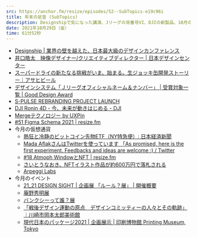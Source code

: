 ```yaml
---
src: https://anchor.fm/resize/episodes/52--SubTopics-e19c96i
title: 年末の足音 (SubTopics)
description: Designshipで気になった講演、Jリーグの背番号VI、DJIの新製品、10月の仮想通貨動向やイベント情報など、最近気になったサブトピックスを話しました。
date: 2021年10月29日（金）
time: 61分52秒
---
```


- [Designship | 業界の壁を越えた、日本最大級のデザインカンファレンス](https://design-ship.jp/)
- [井口皓太　映像デザイナー/クリエイティブディレクター | 日本デザインセンター](https://www.ndc.co.jp/polylogue/iguchi-kota-2020/)
- [スーパードライの新たなる挑戦がいま、始まる。生ジョッキ缶開発ストーリー｜アサヒビール](https://www.asahibeer.co.jp/superdry/namajokkikan/story/)
- [デザインシステム「Ｊリーグオフィシャルネーム＆ナンバー」 | 受賞対象一覧 | Good Design Award](https://www.g-mark.org/award/describe/52760)
- [S-PULSE REBRANDING PROJECT LAUNCH](https://www.s-pulse.co.jp/rebranding/03_index/)
- [DJI Ronin 4D - 今、未来が動きはじめる - DJI](https://www.dji.com/jp/ronin-4d)
- [Mergeテクノロジー by UXPin](https://www.uxpin.com/jp/merge)
- [#51 Figma Schema 2021 | resize.fm](https://resize.fm/ep/51-figma-schema-2021)
- 今月の仮想通貨
    - [熱狂と冷静のビットコイン先物ETF（NY特急便）: 日本経済新聞](https://www.nikkei.com/article/DGXZQOGN19E0K0Z11C21A0000000/?unlock=1)
    - [Mada AflakさんはTwitterを使っています 「As promised, here is the first experiment. Feedbacks and ideas are welcome :) / Twitter](https://twitter.com/af_mada/status/1443243702156206089?s=21)
    - [#18 Atmoph WindowとNFT | resize.fm](https://resize.fm/ep/18-atmoph-window-and-nft)
    - [さいとうなおき、NFTイラスト作品が約600万円で落札される](https://ytranking.net/blog/archives/61978)
    - [Arpeggi Labs](http://www.arpeggi.io/)
- 今月のイベント
    - [21_21 DESIGN SIGHT | 企画展 「ルール？展」 | 開催概要](http://www.2121designsight.jp/program/rule/)
    - [庵野秀明展](https://www.annohideakiten.jp/)
    - [バンクシーって誰？展](https://whoisbanksy.jp/)
    - [「戦後デザイン運動の原点　デザインコミッティーの人々とその軌跡」｜川崎市岡本太郎美術館](https://www.taromuseum.jp/event/%e6%88%a6%e5%be%8c%e3%83%87%e3%82%b6%e3%82%a4%e3%83%b3%e9%81%8b%e5%8b%95%e3%81%ae%e5%8e%9f%e7%82%b9%e3%80%80%e3%83%87%e3%82%b6%e3%82%a4%e3%83%b3%e3%82%b3%e3%83%9f%e3%83%83%e3%83%86%e3%82%a3%e3%83%bc)
    - [現代日本のパッケージ2021 | 企画展示 | 印刷博物館 Printing Museum, Tokyo](https://www.printing-museum.org/collection/exhibition/g20211016.php)
